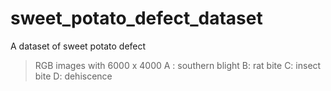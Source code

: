 # sweet_potato_defect_dataset
A dataset of sweet potato defect  

> RGB images with 6000 x 4000 
>A : southern blight
>B: rat bite
>C: insect bite
>D: dehiscence 
